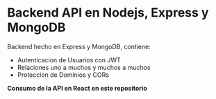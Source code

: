# Backend API en Nodejs, Express y MongoDB

Backend hecho en Express y MongoDB, contiene:
- Autenticacion de Usuarios con JWT
- Relaciones uno a muchos y muchos a muchos
- Proteccion de Dominios y CORs

**Consumo de la API en React en este repositorio**